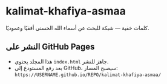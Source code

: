 # kalimat-khafiya-asmaa

كلمات خفية — شبكة للبحث عن أسماء الله الحسنى أفقيًا وعموديًا.

## النشر على GitHub Pages
- هذا المجلد يحتوي `index.html` جاهز للنشر.
- بعد رفع المستودع إلى GitHub، سيصبح المسار:
  `https://USERNAME.github.io/REPO/kalimat-khafiya-asmaa/`
